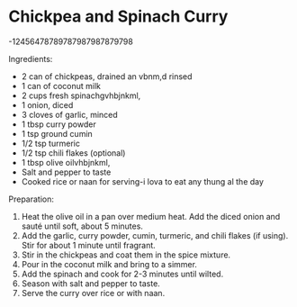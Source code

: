 Chickpea and Spinach Curry
===========================
-12456478789787987987879798

Ingredients:
- 2 can of chickpeas, drained an vbnm,d rinsed
- 1 can of coconut milk
- 2 cups fresh spinachgvhbjnkml,
- 1 onion, diced
- 3 cloves of garlic, minced
- 1 tbsp curry powder
- 1 tsp ground cumin
- 1/2 tsp turmeric
- 1/2 tsp chili flakes (optional)
- 1 tbsp olive oilvhbjnkml,
- Salt and pepper to taste
- Cooked rice or naan for serving-i lova to eat any thung al the day

Preparation:
1. Heat the olive oil in a pan over medium heat. Add the diced onion and sauté until soft, about 5 minutes.
2. Add the garlic, curry powder, cumin, turmeric, and chili flakes (if using). Stir for about 1 minute until fragrant.
3. Stir in the chickpeas and coat them in the spice mixture.
4. Pour in the coconut milk and bring to a simmer.
5. Add the spinach and cook for 2-3 minutes until wilted.
6. Season with salt and pepper to taste.
7. Serve the curry over rice or with naan.
